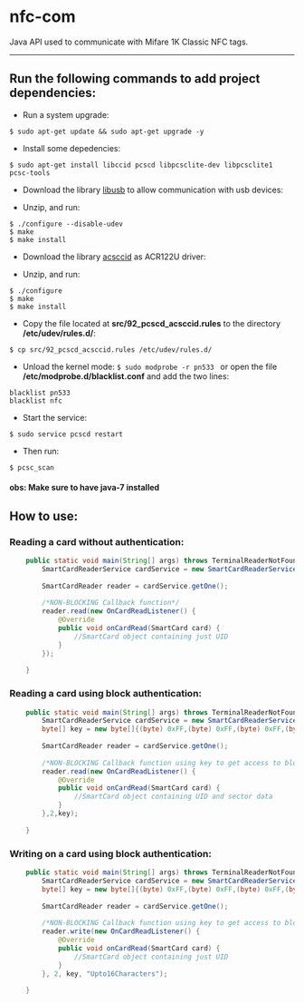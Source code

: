 # nfc-com
Java API used to communicate with Mifare 1K Classic NFC tags.  

---

## Run the following commands to add project dependencies: 

* Run a system upgrade:
```
$ sudo apt-get update && sudo apt-get upgrade -y 
```

* Install some depedencies:
```
$ sudo apt-get install libccid pcscd libpcsclite-dev libpcsclite1 pcsc-tools 
```

* Download the library [libusb](http://downloads.sourceforge.net/libusb/libusb-1.0.20.tar.bz2) to allow communication with usb devices:

* Unzip, and run: 
``` 
$ ./configure --disable-udev 
$ make
$ make install
```

* Download the library [acsccid](http://www.acs.com.hk/en/products/3/acr122u-usb-nfc-reader/) as ACR122U driver:

* Unzip, and run:
```
$ ./configure
$ make 
$ make install
```
* Copy the file located at **src/92_pcscd_acsccid.rules** to the directory **/etc/udev/rules.d/**:
```
$ cp src/92_pcscd_acsccid.rules /etc/udev/rules.d/
```

* Unload the kernel mode:
```$ sudo modprobe -r pn533 ```
or open the file **/etc/modprobe.d/blacklist.conf** and add the two lines:
```
blacklist pn533
blacklist nfc
```

* Start the service: 
``` 
$ sudo service pcscd restart 
```

* Then run:
``` 
$ pcsc_scan 
```
#### obs: Make sure to have java-7 installed 

## How to use:

### Reading a card without authentication:
```Java
    public static void main(String[] args) throws TerminalReaderNotFoundException, InterruptedException{
		SmartCardReaderService cardService = new SmartCardReaderService();
		
		SmartCardReader reader = cardService.getOne();
    
		/*NON-BLOCKING Callback function*/  
        reader.read(new OnCardReadListener() {
			@Override
			public void onCardRead(SmartCard card) {
				//SmartCard object containing just UID 
			}
		});
		
	}
```

### Reading a card using block authentication:
```Java
    public static void main(String[] args) throws TerminalReaderNotFoundException, InterruptedException{
		SmartCardReaderService cardService = new SmartCardReaderService();
		byte[] key = new byte[]{(byte) 0xFF,(byte) 0xFF,(byte) 0xFF,(byte) 0xFF,(byte) 0xFF,(byte) 0xFF};
		
		SmartCardReader reader = cardService.getOne();
    
		/*NON-BLOCKING Callback function using key to get access to block 2*/  
        reader.read(new OnCardReadListener() {
			@Override
			public void onCardRead(SmartCard card) {
				//SmartCard object containing UID and sector data
			}
		},2,key);
		
	}
```

### Writing on a card using block authentication:
```Java
    public static void main(String[] args) throws TerminalReaderNotFoundException, InterruptedException{
		SmartCardReaderService cardService = new SmartCardReaderService();
		byte[] key = new byte[]{(byte) 0xFF,(byte) 0xFF,(byte) 0xFF,(byte) 0xFF,(byte) 0xFF,(byte) 0xFF};
		
		SmartCardReader reader = cardService.getOne();
    
		/*NON-BLOCKING Callback function using key to get access to block 2*/  
        reader.write(new OnCardReadListener() {
			@Override
			public void onCardRead(SmartCard card) {
				//SmartCard object containing just UID
			}
		}, 2, key, "Upto16Characters");
		
	}
```
